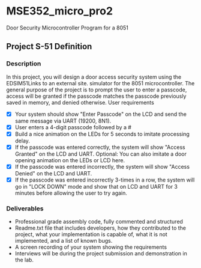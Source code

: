 # MSE352_micro_pro2
Door Security Microcontroller Program for a 8051


## Project S-51 Definition

### Description
In this project, you will design a door access security system using the EDSIM51Links to an external site. simulator for the 8051 microcontroller. The general purpose of the project is to prompt the user to enter a passcode, access will be granted if the passcode matches the passcode previously saved in memory, and denied otherwise.
User requirements
- [x] Your system should show "Enter Passcode" on the LCD and send the same message via UART (19200, 8N1).
- [x] User enters a 4-digit passcode followed by a # 
- [x] Build a nice animation on the LEDs for 5 seconds to imitate processing delay.
- [x] If the passcode was entered correctly, the system will show "Access Granted"  on the LCD and UART.
Optional: You can also imitate a door opening animation on the LEDs or LCD here.
- [x] If the passcode was entered incorrectly, the system will show "Access Denied" on the LCD and UART.
 - [x] If the passcode was entered incorrectly 3-times in a row, the system will go in "LOCK DOWN" mode and show that on LCD and UART for 3 minutes before allowing the user to try again. 

### Deliverables
- Professional grade assembly code, fully commented and structured
- Readme.txt file that includes developers, how they contributed to the project, what your implementation is capable of, what it is not implemented, and a list of known bugs.
- A screen recording of your system showing the requirements
- Interviews will be during the project submission and demonstration in the lab.
